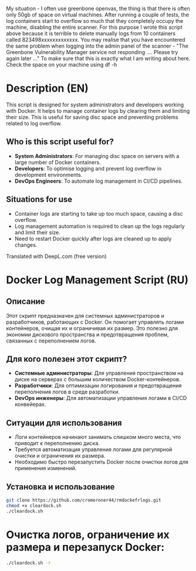 My situation - I often use greenbone openvas, the thing is that there is often only 50gb of space on virtual machines. After running a couple of tests, the log containers start to overflow so much that they completely occupy the machine, disabling the entire scanner. 
For this purpose I wrote this script above because it is terrible to delete manually logs from 10 containers called 823498xxxxxxxxxxxxx. 
You may realise that you have encountered the same problem when logging into the admin panel of the scanner - "The Greenbone Vulnerability Manager service not responding .... Please try again later ..." 
To make sure that this is exactly what I am writing about here. 
Check the space on your machine using df -h


# Description (EN)
This script is designed for system administrators and developers working with Docker. It helps to manage container logs by clearing them and limiting their size. This is useful for saving disc space and preventing problems related to log overflow.

## Who is this script useful for?
- **System Administrators**: For managing disc space on servers with a large number of Docker containers.
- **Developers**: To optimise logging and prevent log overflow in development environments.
- **DevOps Engineers**: To automate log management in CI/CD pipelines.

## Situations for use
- Container logs are starting to take up too much space, causing a disc overflow.
- Log management automation is required to clean up the logs regularly and limit their size.
- Need to restart Docker quickly after logs are cleaned up to apply changes.

Translated with DeepL.com (free version)

# Docker Log Management Script (RU)

## Описание
Этот скрипт предназначен для системных администраторов и разработчиков, работающих с Docker. Он помогает управлять логами контейнеров, очищая их и ограничивая их размер. Это полезно для экономии дискового пространства и предотвращения проблем, связанных с переполнением логов.

## Для кого полезен этот скрипт?
- **Системные администраторы**: Для управления пространством на диске на серверах с большим количеством Docker-контейнеров.
- **Разработчики**: Для оптимизации логирования и предотвращения переполнения логов в среде разработки.
- **DevOps инженеры**: Для автоматизации управления логами в CI/CD конвейерах.

## Ситуации для использования
- Логи контейнеров начинают занимать слишком много места, что приводит к переполнению диска.
- Требуется автоматизация управления логами для регулярной очистки и ограничения их размера.
- Необходимо быстро перезапустить Docker после очистки логов для применения изменений.

## Установка и использование
```bash
git clone https://github.com/cromeroner44/rmdockefrlogs.git
chmod +x cleardock.sh
./cleardock.sh
```
# Очистка логов, ограничение их размера и перезапуск Docker:
```bash
./cleardock.sh -r 


